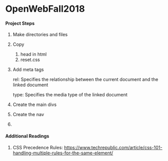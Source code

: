 # OpenWebFall2018

#### Project Steps

1. Make directories and files

2. Copy

   1. head in html
   2. reset.css

3. Add meta tags

   rel: Specifies the relationship between the current document and the linked document

   type: Specifies the media type of the linked document

4. Create the main divs

5. Create the nav

6. 

#### Additional Readings

1. CSS Precedence Rules: https://www.techrepublic.com/article/css-101-handling-multiple-rules-for-the-same-element/

